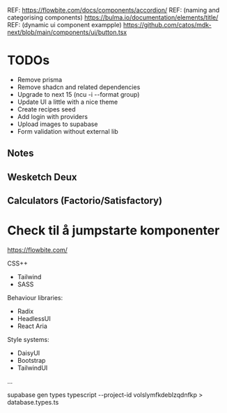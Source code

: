 REF: https://flowbite.com/docs/components/accordion/
REF: (naming and categorising components) https://bulma.io/documentation/elements/title/
REF: (dynamic ui component exampple) https://github.com/catos/mdk-next/blob/main/components/ui/button.tsx

# TODOs

- Remove prisma
- Remove shadcn and related dependencies
- Upgrade to next 15 (ncu -i --format group)
- Update UI a little with a nice theme
- Create recipes seed
- Add login with providers
- Upload images to supabase
- Form validation without external lib

## Notes

## Wesketch Deux

## Calculators (Factorio/Satisfactory)

# Check til å jumpstarte komponenter

https://flowbite.com/

CSS++

- Tailwind
- SASS

Behaviour libraries:

- Radix
- HeadlessUI
- React Aria

Style systems:

- DaisyUI
- Bootstrap
- TailwindUI

...

supabase gen types typescript --project-id volslymfkdeblzqdnfkp > database.types.ts
